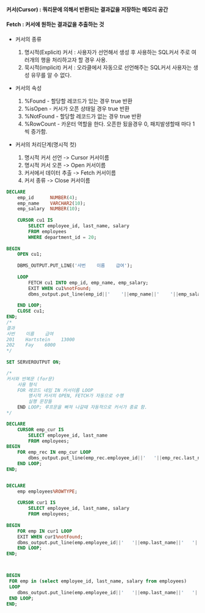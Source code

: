 #### 커서(Cursor) : 쿼리문에 의해서 반환되는 결과값을 저장하는 메모리 공간 
#### Fetch : 커서에 원하는 결과값을 추출하는 것
    
- 커서의 종류
    1. 명시적(Explicit) 커서 : 사용자가 선언해서 생성 후 사용하는 SQL커서 주로 여러개의 행을 처리하고자 할 경우 사용.
    2. 묵시적(implicit) 커서 : 오라클에서 자동으로 선언해주는 SQL커서 사용자는 생성 유무를 알 수 없다.
- 커서의 속성
    1. %Found - 할당할 레코드가 있는 경우 true 반환
    2. %isOpen - 커서가 오픈 상태일 경우 true 반환
    3. %NotFound - 할당할 레코드가 없는 경우 true 반환
    4. %RowCount - 카운터 역할을 한다. 오픈한 됬을경우 0, 패치발생할때 마다 1씩 증가함.
      
- 커서의 처리단계(명시적 컷)
    1. 명시적 커서 선언          -> Cursor 커서이름
    2. 명시적 커서 오픈          -> Open 커서이름
    3. 커서에서 데이터 추출      -> Fetch 커서이름
    4. 커서 종류                -> Close 커서이름

```sql
DECLARE
    emp_id      NUMBER(4);
    emp_name    VARCHAR2(10);
    emp_salary  NUMBER(10);
    
    CURSOR cu1 IS
        SELECT employee_id, last_name, salary
        FROM employees
        WHERE department_id = 20;
        
BEGIN
    OPEN cu1;
    
    DBMS_OUTPUT.PUT_LINE('사번    이름    급여');
    
    LOOP
        FETCH cu1 INTO emp_id, emp_name, emp_salary;
        EXIT WHEN cu1%notFound;
        dbms_output.put_line(emp_id||'    '||emp_name||'    '||emp_salary);    
        
    END LOOP;
    CLOSE cu1;
END;
/*
결과
사번    이름    급여
201    Hartstein    13000
202    Fay    6000
*/
    
SET SERVEROUTPUT ON;

/*
커서와 반복문 (for문)
    사용 형식
    FOR 레코드 네임 IN 커서이름 LOOP
        명시적 커서의 OPEN, FETCH가 자동으로 수행
        실행 문장들
    END LOOP; 루프문을 빠져 나갈때 자동적으로 커서가 종료 함.
*/

DECLARE 
    CURSOR emp_cur IS
        SELECT employee_id, last_name
        FROM employees;
BEGIN
    FOR emp_rec IN emp_cur LOOP
        dbms_output.put_line(emp_rec.employee_id||'   '||emp_rec.last_name);
    END LOOP;        
END;    


DECLARE
    emp employees%ROWTYPE;
    
    CURSOR cur1 IS
        SELECT employee_id, last_name, salary
        FROM employees;
        
BEGIN
    FOR emp IN cur1 LOOP
    EXIT WHEN cur1%notFound;
    dbms_output.put_line(emp.employee_id||'   '||emp.last_name||'   '||emp.salary);
    END LOOP;
END;



BEGIN
 FOR emp in (select employee_id, last_name, salary from employees)
 LOOP 
    dbms_output.put_line(emp.employee_id||'   '||emp.last_name||'   '||emp.salary);
 END LOOP;
END;
```
